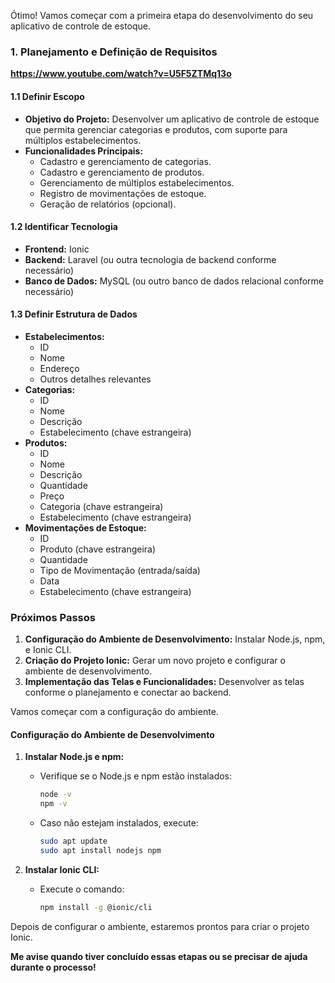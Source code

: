 Ótimo! Vamos começar com a primeira etapa do desenvolvimento do seu aplicativo de controle de estoque.

### 1. **Planejamento e Definição de Requisitos**

**https://www.youtube.com/watch?v=U5F5ZTMq13o**

#### **1.1 Definir Escopo**
- **Objetivo do Projeto:** Desenvolver um aplicativo de controle de estoque que permita gerenciar categorias e produtos, com suporte para múltiplos estabelecimentos.
- **Funcionalidades Principais:**
  - Cadastro e gerenciamento de categorias.
  - Cadastro e gerenciamento de produtos.
  - Gerenciamento de múltiplos estabelecimentos.
  - Registro de movimentações de estoque.
  - Geração de relatórios (opcional).

#### **1.2 Identificar Tecnologia**
- **Frontend:** Ionic
- **Backend:** Laravel (ou outra tecnologia de backend conforme necessário)
- **Banco de Dados:** MySQL (ou outro banco de dados relacional conforme necessário)

#### **1.3 Definir Estrutura de Dados**
- **Estabelecimentos:**
  - ID
  - Nome
  - Endereço
  - Outros detalhes relevantes
- **Categorias:**
  - ID
  - Nome
  - Descrição
  - Estabelecimento (chave estrangeira)
- **Produtos:**
  - ID
  - Nome
  - Descrição
  - Quantidade
  - Preço
  - Categoria (chave estrangeira)
  - Estabelecimento (chave estrangeira)
- **Movimentações de Estoque:**
  - ID
  - Produto (chave estrangeira)
  - Quantidade
  - Tipo de Movimentação (entrada/saída)
  - Data
  - Estabelecimento (chave estrangeira)

### **Próximos Passos**

1. **Configuração do Ambiente de Desenvolvimento:** Instalar Node.js, npm, e Ionic CLI.
2. **Criação do Projeto Ionic:** Gerar um novo projeto e configurar o ambiente de desenvolvimento.
3. **Implementação das Telas e Funcionalidades:** Desenvolver as telas conforme o planejamento e conectar ao backend.

Vamos começar com a configuração do ambiente. 

#### **Configuração do Ambiente de Desenvolvimento**

1. **Instalar Node.js e npm:**
   - Verifique se o Node.js e npm estão instalados:
     ```bash
     node -v
     npm -v
     ```
   - Caso não estejam instalados, execute:
     ```bash
     sudo apt update
     sudo apt install nodejs npm
     ```

2. **Instalar Ionic CLI:**
   - Execute o comando:
     ```bash
     npm install -g @ionic/cli
     ```

Depois de configurar o ambiente, estaremos prontos para criar o projeto Ionic. 

**Me avise quando tiver concluído essas etapas ou se precisar de ajuda durante o processo!**